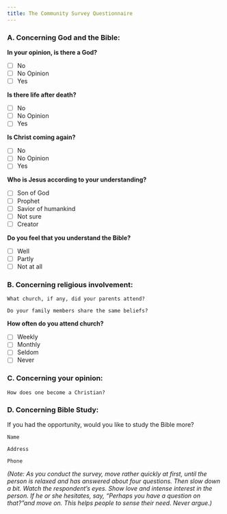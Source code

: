 ```yaml
---
title: The Community Survey Questionnaire
---
```


### A. Concerning God and the Bible:

**In your opinion, is there a God?**

- [ ] No
- [ ] No Opinion
- [ ] Yes

**Is there life after death?**

- [ ] No
- [ ] No Opinion
- [ ] Yes

**Is Christ coming again?**

- [ ] No
- [ ] No Opinion
- [ ] Yes

**Who is Jesus according to your understanding?**

- [ ] Son of God
- [ ] Prophet
- [ ] Savior of humankind
- [ ] Not sure
- [ ] Creator

**Do you feel that you understand the Bible?**

- [ ] Well
- [ ] Partly
- [ ] Not at all

### B. Concerning religious involvement:

`What church, if any, did your parents attend?`

`Do your family members share the same beliefs?`

**How often do you attend church?**

- [ ] Weekly
- [ ] Monthly
- [ ] Seldom
- [ ] Never

### C. Concerning your opinion:

`How does one become a Christian?`

### D. Concerning Bible Study:

If you had the opportunity, would you like to study the Bible more?

`Name`

`Address`

`Phone`

_(Note: As you conduct the survey, move rather quickly at first, until the person is relaxed and has answered about four questions. Then slow down a bit. Watch the respondent’s eyes. Show love and intense interest in the person. If he or she hesitates, say, “Perhaps you have a question on that?”and move on. This helps people to sense their need. Never argue.)_